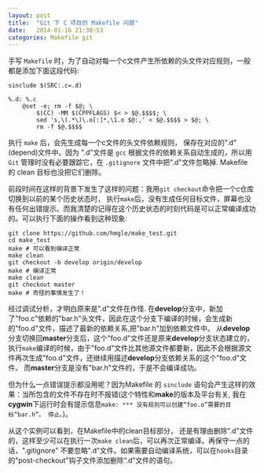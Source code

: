 ```yaml
---
layout: post
title:  "Git 下 C 项目的 Makefile 问题"
date:   2014-01-16 21:30:53
categories: Makefile git
---
```


手写 `Makefile` 时，为了自动对每一个c文件产生所依赖的头文件对应规则，一般都是添加下面这段代码:

	sinclude $(SRC:.c=.d)

	%.d: %.c
		@set -e; rm -f $@; \
			$(CC) -MM $(CPPFLAGS) $< > $@.$$$$; \
			sed 's,\(.*\)\.o[:]*,\1.o $@:,' < $@.$$$$ > $@; \
			rm -f $@.$$$$

执行 `make` 后，会先生成每一个c文件的头文件依赖规则， 保存在对应的".d"(depend)文件中。因为 ".d"文件是 `gcc` 根据文件的依赖关系自动生成的，所以用 `Git` 管理时没有必要跟踪它，在 `.gitignore` 文件中把".d"文件忽略掉. Makefile 的 clean 目标也没把它们删除。

前段时间在这样的背景下发生了这样的问题：我用`git checkout`命令把一个c仓库切换到以前的某个历史状态时， 执行`make`后，没有生成任何目标文件，屏幕也没有任何出错提示。而我清楚的记得在这个历史状态的时刻代码是可以正常编译成功的。可以执行下面的操作看到这种现象:

	git clone https://github.com/hmgle/make_test.git
	cd make_test
	make # 可以看到编译正常
	make clean
	git checkout -b develop origin/develop
	make # 编译正常
	make clean
	git checkout master
	make # 奇怪的事情发生了！

经过调试分析，才明白原来是".d"文件在作怪. 在**develop**分支中，新加了"foo.c"依赖的"bar.h"头文件，因此在这个分支下编译的时候，会生成新的"foo.d"文件，描述了最新的依赖关系,把"bar.h"加到依赖文件中。
从**develop**分支切换回**master**分支后，这个"foo.d"文件还是原来**develop**分支状态建立的，执行`make`编译的时候，由于"foo.d"文件比其他源文件都要新，因此不会根据源文件再次生成"foo.d"文件，还继续用描述**develop**分支依赖关系的这个"foo.d"文件。
而**master**分支是没有"bar.h"文件的，于是不会编译成功。

但为什么一点错误提示都没用呢？因为Makefile 的 `sinclude` 语句会产生这样的效果：当所包含的文件不存在时不报错(这个特性和**make**的版本及平台有关, 我在**cygwin**下运行时会有提示信息`make: *** 没有规则可以创建“foo.o”需要的目标“bar.h”。 停止。`)。

从这个实例可以看到，在Makefile中的clean目标部分， 还是有理由删除".d"文件的，这样至少可以在执行一次`make clean`后，可以再次正常编译。再保守一点的话，".gitignore" 不要忽略".d"文件。如果需要自动编译系统，可以在`hooks`目录的"post-checkout"钩子文件添加删除“.d”文件的语句。

